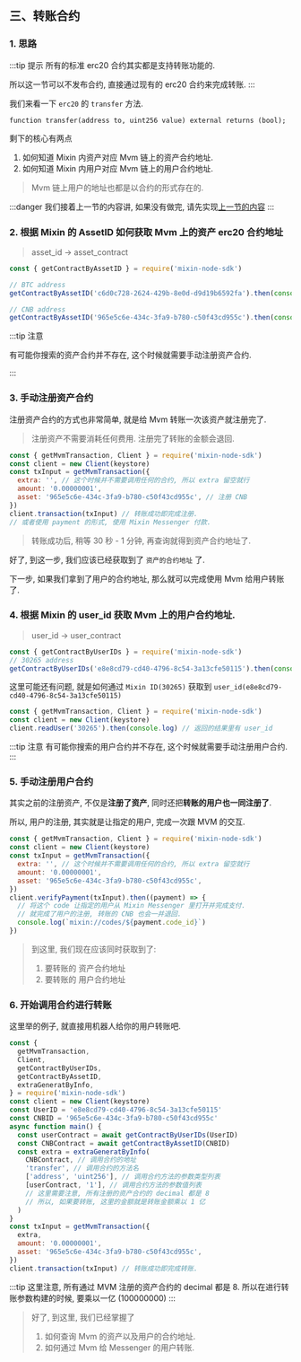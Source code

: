 ## 三、转账合约

### 1. 思路

:::tip 提示
所有的标准 erc20 合约其实都是支持转账功能的.

所以这一节可以不发布合约, 直接通过现有的 erc20 合约来完成转账.
:::

我们来看一下 `erc20` 的 `transfer` 方法.

```sol
function transfer(address to, uint256 value) external returns (bool);
```

剩下的核心有两点

1. 如何知道 Mixin 内资产对应 Mvm 链上的资产合约地址.
2. 如何知道 Mixin 内用户对应 Mvm 链上的用户合约地址.

> Mvm 链上用户的地址也都是以合约的形式存在的.

:::danger
我们接着上一节的内容讲, 如果没有做完, 请先实现[上一节的内容](/start/2.counter)
:::

### 2. 根据 Mixin 的 AssetID 如何获取 Mvm 上的资产 erc20 合约地址

> asset_id -> asset_contract

```js
const { getContractByAssetID } = require('mixin-node-sdk')

// BTC address
getContractByAssetID('c6d0c728-2624-429b-8e0d-d9d19b6592fa').then(console.log)

// CNB address
getContractByAssetID('965e5c6e-434c-3fa9-b780-c50f43cd955c').then(console.log)
```

:::tip 注意

有可能你搜索的资产合约并不存在, 这个时候就需要手动注册资产合约.

:::

### 3. 手动注册资产合约

注册资产合约的方式也非常简单, 就是给 Mvm 转账一次该资产就注册完了.

> 注册资产不需要消耗任何费用. 注册完了转账的金额会退回.

```js
const { getMvmTransaction, Client } = require('mixin-node-sdk')
const client = new Client(keystore)
const txInput = getMvmTransaction({
  extra: '', // 这个时候并不需要调用任何的合约, 所以 extra 留空就行
  amount: '0.00000001',
  asset: '965e5c6e-434c-3fa9-b780-c50f43cd955c', // 注册 CNB
})
client.transaction(txInput) // 转账成功即完成注册.
// 或者使用 payment 的形式, 使用 Mixin Messenger 付款.
```

> 转账成功后, 稍等 30 秒 - 1 分钟, 再查询就得到资产合约地址了.

好了, 到这一步, 我们应该已经获取到了 `资产的合约地址` 了.

下一步, 如果我们拿到了用户的合约地址, 那么就可以完成使用 Mvm 给用户转账了.

### 4. 根据 Mixin 的 user_id 获取 Mvm 上的用户合约地址.

> user_id -> user_contract

```js
const { getContractByUserIDs } = require('mixin-node-sdk')
// 30265 address
getContractByUserIDs('e8e8cd79-cd40-4796-8c54-3a13cfe50115').then(console.log)
```

这里可能还有问题, 就是如何通过 `Mixin ID(30265)` 获取到 `user_id(e8e8cd79-cd40-4796-8c54-3a13cfe50115)`

```js
const { getMvmTransaction, Client } = require('mixin-node-sdk')
const client = new Client(keystore)
client.readUser('30265').then(console.log) // 返回的结果里有 user_id
```

:::tip 注意
有可能你搜索的用户合约并不存在, 这个时候就需要手动注册用户合约.
:::

### 5. 手动注册用户合约

其实之前的注册资产, 不仅是**注册了资产**, 同时还把**转账的用户也一同注册了**.

所以, 用户的注册, 其实就是让指定的用户, 完成一次跟 MVM 的交互.

```js
const { getMvmTransaction, Client } = require('mixin-node-sdk')
const client = new Client(keystore)
const txInput = getMvmTransaction({
  extra: '', // 这个时候并不需要调用任何的合约, 所以 extra 留空就行
  amount: '0.00000001',
  asset: '965e5c6e-434c-3fa9-b780-c50f43cd955c',
})
client.verifyPayment(txInput).then((payment) => {
  // 将这个 code 让指定的用户从 Mixin Messenger 里打开并完成支付.
  // 就完成了用户的注册, 转账的 CNB 也会一并退回.
  console.log(`mixin://codes/${payment.code_id}`)
})
```

> 到这里, 我们现在应该同时获取到了:
>
> 1. 要转账的 资产合约地址
> 2. 要转账的 用户合约地址

### 6. 开始调用合约进行转账

这里举的例子, 就直接用机器人给你的用户转账吧.

```js
const {
  getMvmTransaction,
  Client,
  getContractByUserIDs,
  getContractByAssetID,
  extraGeneratByInfo,
} = require('mixin-node-sdk')
const client = new Client(keystore)
const UserID = 'e8e8cd79-cd40-4796-8c54-3a13cfe50115'
const CNBID = '965e5c6e-434c-3fa9-b780-c50f43cd955c'
async function main() {
  const userContract = await getContractByUserIDs(UserID)
  const CNBContract = await getContractByAssetID(CNBID)
  const extra = extraGeneratByInfo(
    CNBContract, // 调用合约的地址
    'transfer', // 调用合约的方法名
    ['address', 'uint256'], // 调用合约方法的参数类型列表
    [userContract, '1'], // 调用合约方法的参数值列表
    // 这里需要注意, 所有注册的资产合约的 decimal 都是 8
    // 所以, 如果要转账, 这里的金额就是转账金额乘以 1 亿
  )
}
const txInput = getMvmTransaction({
  extra,
  amount: '0.00000001',
  asset: '965e5c6e-434c-3fa9-b780-c50f43cd955c',
})
client.transaction(txInput) // 转账成功即完成转账.
```

:::tip
这里注意, 所有通过 MVM 注册的资产合约的 decimal 都是 8. 所以在进行转账参数构建的时候, 要乘以一亿 (100000000)
:::

> 好了, 到这里, 我们已经掌握了
>
> 1. 如何查询 Mvm 的资产以及用户的合约地址.
> 2. 如何通过 Mvm 给 Messenger 的用户转账.
